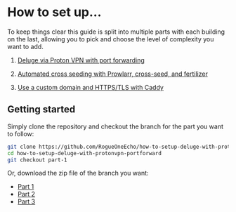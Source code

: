 # How to set up…

To keep things clear this guide is split into multiple parts with each building on the last, allowing you to pick and choose the level of complexity you want to add.

1. [Deluge via Proton VPN with port forwarding](https://github.com/RogueOneEcho/how-to-setup-deluge-with-protonvpn-portforward/tree/part-1)

2. [Automated cross seeding with Prowlarr, cross-seed, and fertilizer](https://github.com/RogueOneEcho/how-to-setup-deluge-with-protonvpn-portforward/tree/part-2)

3. [Use a custom domain and HTTPS/TLS with Caddy](https://github.com/RogueOneEcho/how-to-setup-deluge-with-protonvpn-portforward/tree/part-3)

## Getting started

Simply clone the repository and checkout the branch for the part you want to follow:

```bash
git clone https://github.com/RogueOneEcho/how-to-setup-deluge-with-protonvpn-portforward.git
cd how-to-setup-deluge-with-protonvpn-portforward
git checkout part-1
```

Or, download the zip file of the branch you want:

- [Part 1](https://github.com/RogueOneEcho/how-to-setup-deluge-with-protonvpn-portforward/archive/refs/heads/part-1.zip)
- [Part 2](https://github.com/RogueOneEcho/how-to-setup-deluge-with-protonvpn-portforward/archive/refs/heads/part-2.zip)
- [Part 3](https://github.com/RogueOneEcho/how-to-setup-deluge-with-protonvpn-portforward/archive/refs/heads/part-3.zip)
